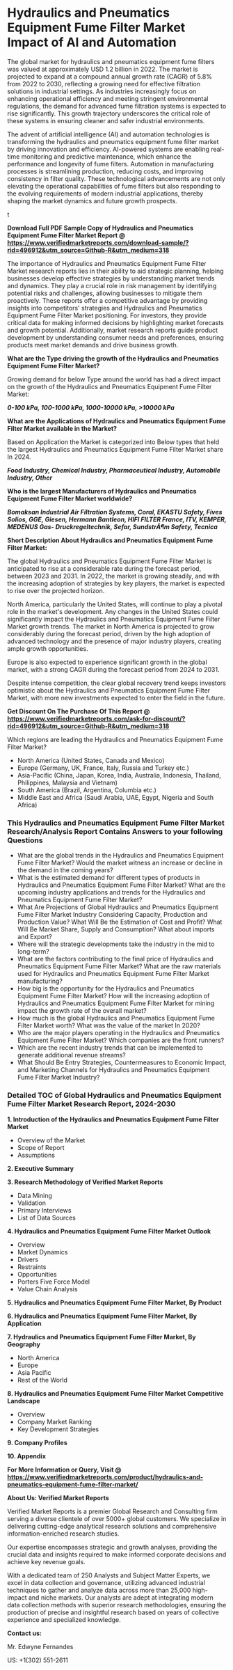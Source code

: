 <meta name="title" content="Global  Hydraulics and Pneumatics Equipment Fume Filter Market Impact of AI and Automation"><meta name="description" content="  The global market for hydraulics and pneumatics equipment fume filters was valued at approximately USD 1.2 billion in 2022. The market is projected to expand at a co"><meta name="title" content=" Hydraulics and Pneumatics Equipment Fume Filter Market Size, Share, Scope, Trends, Growth, Opportunities, Analysis, Forecast"> <h1>Hydraulics and Pneumatics Equipment Fume Filter Market Impact of AI and Automation</h1> <p>The global market for hydraulics and pneumatics equipment fume filters was valued at approximately USD 1.2 billion in 2022. The market is projected to expand at a compound annual growth rate (CAGR) of 5.8% from 2022 to 2030, reflecting a growing need for effective filtration solutions in industrial settings. As industries increasingly focus on enhancing operational efficiency and meeting stringent environmental regulations, the demand for advanced fume filtration systems is expected to rise significantly. This growth trajectory underscores the critical role of these systems in ensuring cleaner and safer industrial environments.</p> <p>The advent of artificial intelligence (AI) and automation technologies is transforming the hydraulics and pneumatics equipment fume filter market by driving innovation and efficiency. AI-powered systems are enabling real-time monitoring and predictive maintenance, which enhance the performance and longevity of fume filters. Automation in manufacturing processes is streamlining production, reducing costs, and improving consistency in filter quality. These technological advancements are not only elevating the operational capabilities of fume filters but also responding to the evolving requirements of modern industrial applications, thereby shaping the market dynamics and future growth prospects.</p> t</p><p id="" class=""><strong>Download Full PDF Sample Copy of Hydraulics and Pneumatics Equipment Fume Filter Market Report @ <a href="https://www.verifiedmarketreports.com/download-sample/?rid=496912&utm_source=Github-R&utm_medium=318" target="_blank">https://www.verifiedmarketreports.com/download-sample/?rid=496912&utm_source=Github-R&utm_medium=318</a></strong></p><p>The importance of&nbsp;Hydraulics and Pneumatics Equipment Fume Filter Market research reports lies in their ability to aid strategic planning, helping businesses develop effective strategies by understanding market trends and dynamics. They play a crucial role in risk management by identifying potential risks and challenges, allowing businesses to mitigate them proactively. These reports offer a competitive advantage by providing insights into competitors' strategies and Hydraulics and Pneumatics Equipment Fume Filter Market positioning. For investors, they provide critical data for making informed decisions by highlighting market forecasts and growth potential. Additionally, market research reports guide product development by understanding consumer needs and preferences, ensuring products meet market demands and drive business growth.</p><p><strong>What are the&nbsp;Type driving the growth of the Hydraulics and Pneumatics Equipment Fume Filter Market?</strong></p><p id="" class="">Growing demand for below Type around the world has had a direct impact on the growth of the Hydraulics and Pneumatics Equipment Fume Filter Market:</p><em><strong>0-100 kPa, 100-1000 kPa, 1000-10000 kPa, >10000 kPa</strong></em></p><strong>What are the&nbsp;Applications&nbsp;of Hydraulics and Pneumatics Equipment Fume Filter Market available in the Market?</strong></p><p id="" class="">Based on Application the Market is categorized into Below types that held the largest Hydraulics and Pneumatics Equipment Fume Filter Market share In 2024.</p><em><strong>Food Industry, Chemical Industry, Pharmaceutical Industry, Automobile Industry, Other</strong></em></p><strong>Who is the largest Manufacturers of Hydraulics and Pneumatics Equipment Fume Filter Market worldwide?</strong></p><p><em><strong>Bomaksan Industrial Air Filtration Systems, Coral, EKASTU Safety, Fives Solios, GGE, Giesen, Hermann Bantleon, HIFI FILTER France, ITV, KEMPER, MEDENUS Gas- Druckregeltechnik, Sefar, SundstrÃ¶m Safety, Tecnica</strong></em></p><p id="" class=""><strong>Short Description About Hydraulics and Pneumatics Equipment Fume Filter Market:</strong></p><p>The global Hydraulics and Pneumatics Equipment Fume Filter Market is anticipated to rise at a considerable rate during the forecast period, between 2023 and 2031. In 2022, the market is growing steadily, and with the increasing adoption of strategies by key players, the market is expected to rise over the projected horizon.</p><p>North America, particularly the United States, will continue to play a pivotal role in the market's development. Any changes in the United States could significantly impact the Hydraulics and Pneumatics Equipment Fume Filter Market growth trends. The market in North America is projected to grow considerably during the forecast period, driven by the high adoption of advanced technology and the presence of major industry players, creating ample growth opportunities.</p><p>Europe is also expected to experience significant growth in the global market, with a strong CAGR during the forecast period from 2024 to 2031.</p><p>Despite intense competition, the clear global recovery trend keeps investors optimistic about the Hydraulics and Pneumatics Equipment Fume Filter Market, with more new investments expected to enter the field in the future.</p><p id="" class=""><strong>Get Discount On The Purchase Of This Report @ <a href="https://www.verifiedmarketreports.com/ask-for-discount/?rid=496912&utm_source=Github-R&utm_medium=318" target="_blank">https://www.verifiedmarketreports.com/ask-for-discount/?rid=496912&utm_source=Github-R&utm_medium=318</a></strong></p>Which regions are leading the Hydraulics and Pneumatics Equipment Fume Filter Market?</p><ul><li>North America (United States, Canada and Mexico)</li><li>Europe (Germany, UK, France, Italy, Russia and Turkey etc.)</li><li>Asia-Pacific (China, Japan, Korea, India, Australia, Indonesia, Thailand, Philippines, Malaysia and Vietnam)</li><li>South America (Brazil, Argentina, Columbia etc.)</li><li>Middle East and Africa (Saudi Arabia, UAE, Egypt, Nigeria and South Africa)</li></ul><h3 id="" class="">This Hydraulics and Pneumatics Equipment Fume Filter Market Research/Analysis Report Contains Answers to your following Questions</h3><ul><li>What are the global trends in the Hydraulics and Pneumatics Equipment Fume Filter Market? Would the market witness an increase or decline in the demand in the coming years?</li><li>What is the estimated demand for different types of products in Hydraulics and Pneumatics Equipment Fume Filter Market? What are the upcoming industry applications and trends for the Hydraulics and Pneumatics Equipment Fume Filter Market?</li><li>What Are Projections of Global Hydraulics and Pneumatics Equipment Fume Filter Market Industry Considering Capacity, Production and Production Value? What Will Be the Estimation of Cost and Profit? What Will Be Market Share, Supply and Consumption? What about imports and Export?</li><li>Where will the strategic developments take the industry in the mid to long-term?</li><li>What are the factors contributing to the final price of Hydraulics and Pneumatics Equipment Fume Filter Market? What are the raw materials used for Hydraulics and Pneumatics Equipment Fume Filter Market manufacturing?</li><li>How big is the opportunity for the Hydraulics and Pneumatics Equipment Fume Filter Market? How will the increasing adoption of Hydraulics and Pneumatics Equipment Fume Filter Market for mining impact the growth rate of the overall market?</li><li>How much is the global Hydraulics and Pneumatics Equipment Fume Filter Market worth? What was the value of the market In 2020?</li><li>Who are the major players operating in the Hydraulics and Pneumatics Equipment Fume Filter Market? Which companies are the front runners?</li><li>Which are the recent industry trends that can be implemented to generate additional revenue streams?</li><li>What Should Be Entry Strategies, Countermeasures to Economic Impact, and Marketing Channels for Hydraulics and Pneumatics Equipment Fume Filter Market Industry?</li></ul><h3 id="" class="">Detailed TOC of Global Hydraulics and Pneumatics Equipment Fume Filter Market Research Report, 2024-2030</h3><p id="" class=""><strong>1. Introduction of the Hydraulics and Pneumatics Equipment Fume Filter Market</strong></p><ul><li>Overview of the Market</li><li>Scope of Report</li><li>Assumptions</li></ul><p id="" class=""><strong>2. Executive Summary</strong></p><p id="" class=""><strong>3. Research Methodology of Verified Market Reports</strong></p><ul><li>Data Mining</li><li>Validation</li><li>Primary Interviews</li><li>List of Data Sources</li></ul><p id="" class=""><strong>4. Hydraulics and Pneumatics Equipment Fume Filter Market Outlook</strong></p><ul><li>Overview</li><li>Market Dynamics</li><li>Drivers</li><li>Restraints</li><li>Opportunities</li><li>Porters Five Force Model</li><li>Value Chain Analysis</li></ul><p id="" class=""><strong>5. Hydraulics and Pneumatics Equipment Fume Filter Market, By Product</strong></p><p id="" class=""><strong>6. Hydraulics and Pneumatics Equipment Fume Filter Market, By Application</strong></p><p id="" class=""><strong>7. Hydraulics and Pneumatics Equipment Fume Filter Market, By Geography</strong></p><ul><li>North America</li><li>Europe</li><li>Asia Pacific</li><li>Rest of the World</li></ul><p id="" class=""><strong>8. Hydraulics and Pneumatics Equipment Fume Filter Market Competitive Landscape</strong></p><ul><li>Overview</li><li>Company Market Ranking</li><li>Key Development Strategies</li></ul><p id="" class=""><strong>9. Company Profiles</strong></p><p id="" class=""><strong>10. Appendix</strong></p><p id="" class=""><strong>For More Information or Query, Visit @ <a href="https://www.verifiedmarketreports.com/product/hydraulics-and-pneumatics-equipment-fume-filter-market/" target="_blank">https://www.verifiedmarketreports.com/product/hydraulics-and-pneumatics-equipment-fume-filter-market/</a></strong></p><p id="" class=""><strong>About Us: Verified Market Reports</strong></p><p id="" class="">Verified Market Reports is a premier Global Research and Consulting firm serving a diverse clientele of over 5000+ global customers. We specialize in delivering cutting-edge analytical research solutions and comprehensive information-enriched research studies.</p><p id="" class="">Our expertise encompasses strategic and growth analyses, providing the crucial data and insights required to make informed corporate decisions and achieve key revenue goals.</p><p id="" class="">With a dedicated team of 250 Analysts and Subject Matter Experts, we excel in data collection and governance, utilizing advanced industrial techniques to gather and analyze data across more than 25,000 high-impact and niche markets. Our analysts are adept at integrating modern data collection methods with superior research methodologies, ensuring the production of precise and insightful research based on years of collective experience and specialized knowledge.</p><p id="" class=""><strong>Contact us:</strong></p><p id="" class="">Mr. Edwyne Fernandes</p><p id="" class="">US: +1(302) 551-2611</p>